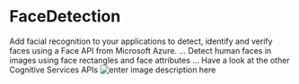 # FaceDetection
Add facial recognition to your applications to detect, identify and verify faces using a Face API from Microsoft Azure. ... Detect human faces in images using face rectangles and face attributes ... Have a look at the other Cognitive Services APIs
![enter image description here](http://docs.opencv.org/trunk/face.jpg)
